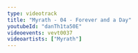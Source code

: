 ```yaml
---
type: videotrack
title: "Myrath - 04 - Forever and a Day"
youtubeId: "danTh1ta50E"
videoevents: vevt0037
videoartists: ["Myrath"]
---
```

